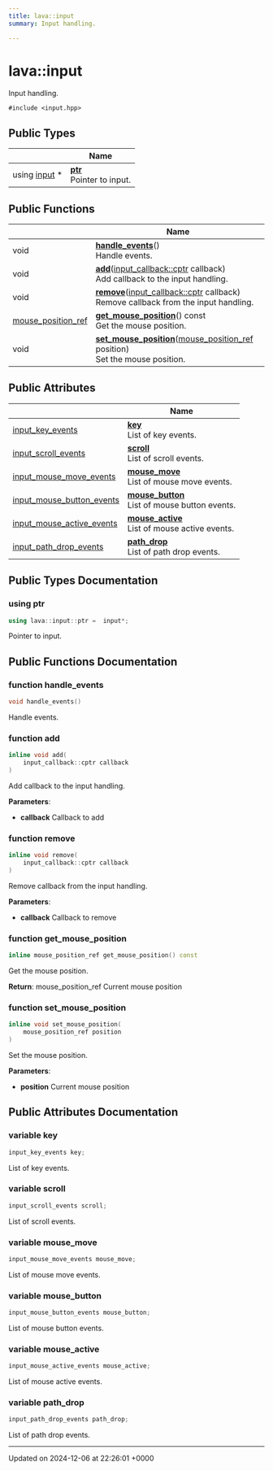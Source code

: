 ```yaml
---
title: lava::input
summary: Input handling. 

---
```


# lava::input



Input handling. 


`#include <input.hpp>`

## Public Types

|                | Name           |
| -------------- | -------------- |
| using [input](/_doxybook/Classes/structlava_1_1input.md) * | **[ptr](/_doxybook/Classes/structlava_1_1input.md#using-ptr)** <br>Pointer to input.  |

## Public Functions

|                | Name           |
| -------------- | -------------- |
| void | **[handle_events](/_doxybook/Classes/structlava_1_1input.md#function-handle-events)**()<br>Handle events.  |
| void | **[add](/_doxybook/Classes/structlava_1_1input.md#function-add)**([input_callback::cptr](/_doxybook/Classes/structlava_1_1input__callback.md#using-cptr) callback)<br>Add callback to the input handling.  |
| void | **[remove](/_doxybook/Classes/structlava_1_1input.md#function-remove)**([input_callback::cptr](/_doxybook/Classes/structlava_1_1input__callback.md#using-cptr) callback)<br>Remove callback from the input handling.  |
| [mouse_position_ref](/_doxybook/Namespaces/namespacelava.md#using-mouse-position-ref) | **[get_mouse_position](/_doxybook/Classes/structlava_1_1input.md#function-get-mouse-position)**() const<br>Get the mouse position.  |
| void | **[set_mouse_position](/_doxybook/Classes/structlava_1_1input.md#function-set-mouse-position)**([mouse_position_ref](/_doxybook/Namespaces/namespacelava.md#using-mouse-position-ref) position)<br>Set the mouse position.  |

## Public Attributes

|                | Name           |
| -------------- | -------------- |
| [input_key_events](/_doxybook/Namespaces/namespacelava.md#using-input-key-events) | **[key](/_doxybook/Classes/structlava_1_1input.md#variable-key)** <br>List of key events.  |
| [input_scroll_events](/_doxybook/Namespaces/namespacelava.md#using-input-scroll-events) | **[scroll](/_doxybook/Classes/structlava_1_1input.md#variable-scroll)** <br>List of scroll events.  |
| [input_mouse_move_events](/_doxybook/Namespaces/namespacelava.md#using-input-mouse-move-events) | **[mouse_move](/_doxybook/Classes/structlava_1_1input.md#variable-mouse-move)** <br>List of mouse move events.  |
| [input_mouse_button_events](/_doxybook/Namespaces/namespacelava.md#using-input-mouse-button-events) | **[mouse_button](/_doxybook/Classes/structlava_1_1input.md#variable-mouse-button)** <br>List of mouse button events.  |
| [input_mouse_active_events](/_doxybook/Namespaces/namespacelava.md#using-input-mouse-active-events) | **[mouse_active](/_doxybook/Classes/structlava_1_1input.md#variable-mouse-active)** <br>List of mouse active events.  |
| [input_path_drop_events](/_doxybook/Namespaces/namespacelava.md#using-input-path-drop-events) | **[path_drop](/_doxybook/Classes/structlava_1_1input.md#variable-path-drop)** <br>List of path drop events.  |

## Public Types Documentation

### using ptr

```cpp
using lava::input::ptr =  input*;
```

Pointer to input. 

## Public Functions Documentation

### function handle_events

```cpp
void handle_events()
```

Handle events. 

### function add

```cpp
inline void add(
    input_callback::cptr callback
)
```

Add callback to the input handling. 

**Parameters**: 

  * **callback** Callback to add 


### function remove

```cpp
inline void remove(
    input_callback::cptr callback
)
```

Remove callback from the input handling. 

**Parameters**: 

  * **callback** Callback to remove 


### function get_mouse_position

```cpp
inline mouse_position_ref get_mouse_position() const
```

Get the mouse position. 

**Return**: mouse_position_ref Current mouse position 

### function set_mouse_position

```cpp
inline void set_mouse_position(
    mouse_position_ref position
)
```

Set the mouse position. 

**Parameters**: 

  * **position** Current mouse position 


## Public Attributes Documentation

### variable key

```cpp
input_key_events key;
```

List of key events. 

### variable scroll

```cpp
input_scroll_events scroll;
```

List of scroll events. 

### variable mouse_move

```cpp
input_mouse_move_events mouse_move;
```

List of mouse move events. 

### variable mouse_button

```cpp
input_mouse_button_events mouse_button;
```

List of mouse button events. 

### variable mouse_active

```cpp
input_mouse_active_events mouse_active;
```

List of mouse active events. 

### variable path_drop

```cpp
input_path_drop_events path_drop;
```

List of path drop events. 

-------------------------------

Updated on 2024-12-06 at 22:26:01 +0000